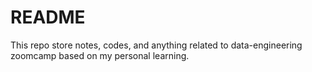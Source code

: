 # README

This repo store notes, codes, and anything related to data-engineering zoomcamp based on my personal learning.